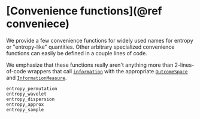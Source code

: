 # [Convenience functions](@ref conveniece)

We provide a few convenience functions for widely used names for entropy or "entropy-like" quantities. Other arbitrary specialized convenience functions can easily be defined in a couple lines of code.

We emphasize that these functions really aren't anything more than
2-lines-of-code wrappers that call [`information`](@ref) with the appropriate
[`OutcomeSpace`](@ref) and [`InformationMeasure`](@ref).

```@docs
entropy_permutation
entropy_wavelet
entropy_dispersion
entropy_approx
entropy_sample
```